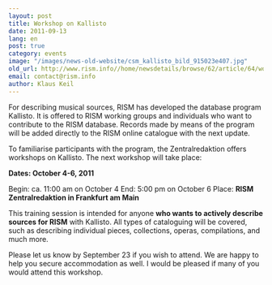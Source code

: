 ```yaml
---
layout: post
title: Workshop on Kallisto
date: 2011-09-13
lang: en
post: true
category: events
image: "/images/news-old-website/csm_kallisto_bild_915023e407.jpg"
old_url: http://www.rism.info//home/newsdetails/browse/62/article/64/workshop-on-kallisto.html
email: contact@rism.info
author: Klaus Keil
---
```


For describing musical sources, RISM has developed the database program Kallisto. It is offered to RISM working groups and individuals who want to contribute to the RISM database. Records made by means of the program will be added directly to the RISM online catalogue with the next update.

To familiarise participants with the program, the Zentralredaktion offers workshops on Kallisto. The next workshop will take place:

**Dates: October 4-6, 2011**

Begin: ca. 11:00 am on October 4
End: 5:00 pm on October 6
Place: **RISM Zentralredaktion in Frankfurt am Main**

This training session is intended for anyone **who wants to actively describe sources for RISM** with Kallisto. All types of cataloguing will be covered, such as describing individual pieces, collections, operas, compilations, and much more.

Please let us know by September 23 if you wish to attend.
We are happy to help you secure accommodation as well.
I would be pleased if many of you would attend this workshop.